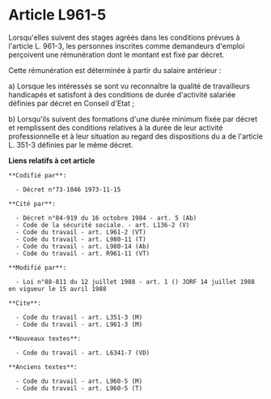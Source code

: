 # Article L961-5

Lorsqu'elles suivent des stages agréés dans les conditions prévues à l'article L. 961-3, les personnes inscrites comme
demandeurs d'emploi perçoivent une rémunération dont le montant est fixé par décret.

Cette rémunération est déterminée à partir du salaire antérieur :

a) Lorsque les intéressés se sont vu reconnaître la qualité de travailleurs handicapés et satisfont à des conditions de durée
d'activité salariée définies par décret en Conseil d'Etat ;

b) Lorsqu'ils suivent des formations d'une durée minimum fixée par décret et remplissent des conditions relatives à la durée
de leur activité professionnelle et à leur situation au regard des dispositions du a de l'article L. 351-3 définies par le
même décret.

**Liens relatifs à cet article**

	**Codifié par**:

	  - Décret n°73-1046 1973-11-15

	**Cité par**:

	  - Décret n°84-919 du 16 octobre 1984 - art. 5 (Ab)
	  - Code de la sécurité sociale. - art. L136-2 (V)
	  - Code du travail - art. L961-2 (VT)
	  - Code du travail - art. L980-11 (T)
	  - Code du travail - art. L980-14 (Ab)
	  - Code du travail - art. R961-11 (VT)

	**Modifié par**:

	  - Loi n°88-811 du 12 juillet 1988 - art. 1 () JORF 14 juillet 1988 en vigueur le 15 avril 1988

	**Cite**:

	  - Code du travail - art. L351-3 (M)
	  - Code du travail - art. L961-3 (M)

	**Nouveaux textes**:

	  - Code du travail - art. L6341-7 (VD)

	**Anciens textes**:

	  - Code du travail - art. L960-5 (M)
	  - Code du travail - art. L960-5 (T)
